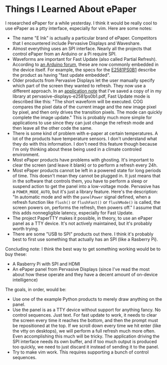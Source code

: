 # Things I Learned About ePaper

I researched ePaper for a while yesterday. I think it would be really cool
to use ePaper as a ptty interface, especially for vim. Here are some notes:

* The name "E Ink" is actually a particular brand of ePaper. Competitors
  that I encountered include Pervasive Displays and Waveshare.
* Almost everything uses an SPI interface. Nearly all the projects that
  control ePaper from an Arduino or a Pi require SPI.
* Waveforms are important for Fast Update (also called Partial Refresh).
  According to [an Arduino forum](https://forum.arduino.cc/t/identifying-e-ink-displays-with-fast-and-partial-update-capability/982592),
  these are now commonly embedded in the device itself. For example,
  the specs for the
  [E2581PS0B1](https://www.pervasivedisplays.com/product/5-81-e-ink-displays/#ptab-2)
  describe the product as having "fast update embedded".
* Older products from Pervasive Displays let the user manually specify
  which part of the screen they wanted to refresh. They now use a different
  approach. In an
  [application note](https://www.pervasivedisplays.com/wp-content/uploads/2022/09/ApplicationNote_for_5.8inch_fast-update_EPDE2581PS0B1_20230206b.pdf)
  that I've saved a copy of in my library at pervasive-displays-e2581ps0b1.pdf,
  Fast Update mode is described like this: "The short waveform will be executed.
  COG compares the pixel data of the current image and the new image pixel by pixel,
  and then only drives the transition pixels. The mode can quickly complete
  the image update." This is probably much more simple for applications to use
  since they can just change the refresh mode and then leave all the other code
  the same.
* There is some kind of problem with e-paper at certain temperatures. A lot
  of the products have temperature sensors. I don't understand what they
  do with this information. I don't need this feature though because I'm
  only thinking about these being used in a climate controled environment.
* Most ePaper products have problems with ghosting. It's important to clear
  the screen (and leave it blank) or to perform a refresh every 24h.
* Most ePaper products cannot be left in a powered state for long periods
  of time. This doesn't mean they cannot be plugged in. It just means that
  in the software that controls them, you have to perform a sleep or suspend
  action to get the panel into a low-voltage mode. Pervasive has a
  `POWER_MODE_AUTO`, but it's just a library feature. Here's the description:
  "In automatic mode and with the `panelPower` signal defined, when a refresh
  function like `flush()` or `flushFast()` or `flushMode()` is called,
  the screen powers on, performs the refresh, then powers off." I assume
  that this adds nonnegligible latency, especially for Fast Update.
* The project PaperTTY makes it possible, in theory, to use an ePaper panel
  as a TTY device. It's not actively maintained, but it's probably worth
  trying.
* There are some "USB to SPI" products out there. I think it's probably
  best to first use something that actually has an SPI (like a Rasberry Pi).

Concluding note: I think the best way to get something working would be to
buy these:

* A Rasberry Pi with SPI and HDMI
* An ePaper panel from Pervasive Displays (since I've read the most
  about how these operate and they have a decent amount of on-device
  intelligence)

The goals, in order, would be:

* Use one of the example Python products to merely draw anything on
  the panel.
* Use the panel is as a TTY device without support for anything fancy.
  No control sequences. Just text. For fast update to work, it needs
  to clear the screen every time it reaches the bottom, and then the
  prompt must be repositioned at the top. If we scroll down every time
  we hit enter (like the vtty on desktops), we will perform a full
  refresh much more often. Even accomplishing this much will be tricky.
  The application driving the SPI interface needs its own buffer, and
  if too much output is produced too quickly, we need to just discard
  it instead of sending it to the panel.
* Try to make vim work. This requires supporting a bunch of control
  sequences.
